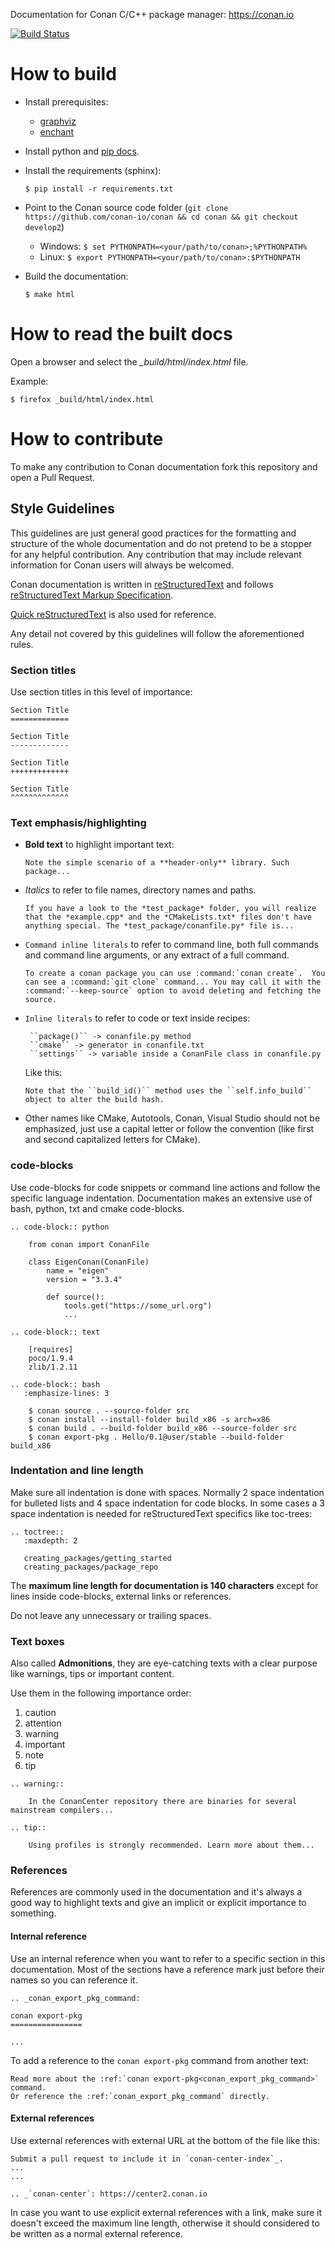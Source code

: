 Documentation for Conan C/C++ package manager: https://conan.io

[![Build Status](https://travis-ci.org/conan-io/docs.svg?branch=master)](https://travis-ci.org/conan-io/docs)

How to build
============

- Install prerequisites:
  - [graphviz](https://graphviz.org/download)
  - [enchant](https://pyenchant.github.io/pyenchant/install.html)

- Install python and [pip docs](https://pip.pypa.io/en/stable/installing/).
- Install the requirements (sphinx):

  `$ pip install -r requirements.txt`

- Point to the Conan source code folder (``git clone https://github.com/conan-io/conan && cd conan && git checkout develop2``)

  - Windows:
  `$ set PYTHONPATH=<your/path/to/conan>;%PYTHONPATH%`
  - Linux:
  `$ export PYTHONPATH=<your/path/to/conan>:$PYTHONPATH`


- Build the documentation:

  `$ make html`

How to read the built docs
==========================

Open a browser and select the *_build/html/index.html* file.

Example:

`$ firefox _build/html/index.html`

How to contribute
=================

To make any contribution to Conan documentation fork this repository and open a Pull Request.

Style Guidelines
----------------

This guidelines are just general good practices for the formatting and structure of the whole documentation and do not pretend to be a
stopper for any helpful contribution. Any contribution that may include relevant information for Conan users will always be welcomed.

Conan documentation is written in [reStructuredText](http://docutils.sourceforge.net/rst.html) and
follows [reStructuredText Markup Specification](http://docutils.sourceforge.net/docs/ref/rst/restructuredtext.html).

[Quick reStructuredText](http://docutils.sourceforge.net/docs/user/rst/quickref.html) is also used for reference.

Any detail not covered by this guidelines will follow the aforementioned rules.

### Section titles

Use section titles in this level of importance:

```
Section Title
=============

Section Title
-------------

Section Title
+++++++++++++

Section Title
^^^^^^^^^^^^^
```

### Text emphasis/highlighting

- **Bold text** to highlight important text:

  ```
  Note the simple scenario of a **header-only** library. Such package...
  ```

- *Italics* to refer to file names, directory names and paths.

  ```
  If you have a look to the *test_package* folder, you will realize that the *example.cpp* and the *CMakeLists.txt* files don't have
  anything special. The *test_package/conanfile.py* file is...
  ```

- ``Command inline literals`` to refer to command line, both full commands and command line arguments, or any extract of a full command.
  ```
  To create a conan package you can use :command:`conan create`.  You can see a :command:`git clone` command... You may call it with the :command:`--keep-source` option to avoid deleting and fetching the source.
  ```

- ``Inline literals`` to refer to code or text inside recipes:

  ```
   ``package()`` -> conanfile.py method
   ``cmake`` -> generator in conanfile.txt
   ``settings`` -> variable inside a ConanFile class in conanfile.py
   ```

  Like this:

  ```
  Note that the ``build_id()`` method uses the ``self.info_build`` object to alter the build hash.
  ```

- Other names like CMake, Autotools, Conan, Visual Studio should not be emphasized, just use a capital letter or follow the convention (like
  first and second capitalized letters for CMake).

### code-blocks

Use code-blocks for code snippets or command line actions and follow the specific language
indentation. Documentation makes an extensive use of bash, python, txt and cmake code-blocks.

```
.. code-block:: python

    from conan import ConanFile

    class EigenConan(ConanFile)
        name = "eigen"
        version = "3.3.4"

        def source():
            tools.get("https://some_url.org")
            ...
```

```
.. code-block:: text

    [requires]
    poco/1.9.4
    zlib/1.2.11
```

```
.. code-block:: bash
   :emphasize-lines: 3

    $ conan source . --source-folder src
    $ conan install --install-folder build_x86 -s arch=x86
    $ conan build . --build-folder build_x86 --source-folder src
    $ conan export-pkg . Hello/0.1@user/stable --build-folder build_x86
```

### Indentation and line length

Make sure all indentation is done with spaces. Normally 2 space indentation for bulleted lists and 4 space indentation for code blocks. In some
cases a 3 space indentation is needed for reStructuredText specifics like toc-trees:

```
.. toctree::
   :maxdepth: 2

   creating_packages/getting_started
   creating_packages/package_repo
```

The **maximum line length for documentation is 140 characters** except for lines inside code-blocks, external links or references.

Do not leave any unnecessary or trailing spaces.

### Text boxes

Also called **Admonitions**, they are eye-catching texts with a clear purpose like warnings, tips or important content.

Use them in the following importance order:

1. caution
2. attention
3. warning
4. important
5. note
6. tip

```
.. warning::

    In the ConanCenter repository there are binaries for several mainstream compilers...
```

```
.. tip::

    Using profiles is strongly recommended. Learn more about them...
```

### References

References are commonly used in the documentation and it's always a good way to highlight texts and give an implicit or explicit importance
to something.

#### Internal reference

Use an internal reference when you want to refer to a specific section in this documentation. Most of the sections have a reference mark
just before their names so you can reference it.

```
.. _conan_export_pkg_command:

conan export-pkg
================

...
```

To add a reference to the `conan export-pkg` command from another text:

```
Read more about the :ref:`conan export-pkg<conan_export_pkg_command>` command.
Or reference the :ref:`conan_export_pkg_command` directly.
```

#### External references

Use external references with external URL at the bottom of the file like this:

```
Submit a pull request to include it in `conan-center-index`_.
...
...

.. _`conan-center`: https://center2.conan.io
```

In case you want to use explicit external references with a link, make sure it doesn't exceed the maximum line length, otherwise it
should considered to be written as a normal external reference.
